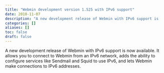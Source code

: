 ```yaml
---
title: "Webmin development version 1.525 with IPv6 support"
date: 2010-11-07
description: "A new development release of Webmin with IPv6 support is now available. It allows you to connect..."
categories: []
aliases: []
toc: false
draft: false
---
```

A new development release of Webmin with IPv6 support is now available. It allows you to connect to Webmin from an IPv6 network, adds the ability to configure services like Sendmail and Squid to use IPv6, and lets Webmin make connections to IPv6 addresses.
